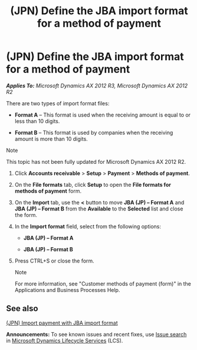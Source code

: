 ﻿---
title: (JPN) Define the JBA import format for a method of payment
TOCTitle: (JPN) Define the JBA import format for a method of payment
ms:assetid: 2a1ceffa-5ef7-4cca-9e4a-30fb9da92fac
ms:mtpsurl: https://technet.microsoft.com/en-us/library/JJ711024(v=AX.60)
ms:contentKeyID: 49386435
ms.date: 04/18/2014
mtps_version: v=AX.60
---

# (JPN) Define the JBA import format for a method of payment 


_**Applies To:** Microsoft Dynamics AX 2012 R3, Microsoft Dynamics AX 2012 R2_

There are two types of import format files:

  - **Format A** – This format is used when the receiving amount is equal to or less than 10 digits.

  - **Format B** – This format is used by companies when the receiving amount is more than 10 digits.


> [!NOTE]
> <P>This topic has not been fully updated for Microsoft Dynamics AX 2012 R2.</P>



1.  Click **Accounts receivable** \> **Setup** \> **Payment** \> **Methods of payment**.

2.  On the **File formats** tab, click **Setup** to open the **File formats for methods of payment** form.

3.  On the **Import** tab, use the **\<** button to move **JBA (JP) – Format A** and **JBA (JP) – Format B** from the **Available** to the **Selected** list and close the form.

4.  In the **Import format** field, select from the following options:
    
      - **JBA (JP) – Format A**
    
      - **JBA (JP) – Format B**

5.  Press CTRL+S or close the form.
    

    > [!NOTE]
    > <P>For more information, see "Customer methods of payment (form)" in the Applications and Business Processes Help.</P>



## See also

[(JPN) Import payment with JBA import format](jpn-import-payment-with-jba-import-format.md)

  
**Announcements:** To see known issues and recent fixes, use [Issue search](http://go.microsoft.com/fwlink/?linkid=389258) in [Microsoft Dynamics Lifecycle Services](http://go.microsoft.com/fwlink/?linkid=306505) (LCS).

